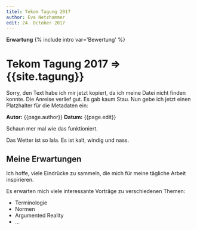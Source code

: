 ```yaml
---
titel: Tekom Tagung 2017
author: Eva Netzhammer
edit: 24. October 2017
---
```


**Erwartung**
{% include intro var='Bewertung' %}


# Tekom Tagung 2017 => {{site.tagung}}

Sorry, den Text habe ich mir jetzt kopiert, da ich meine Datei nicht finden konnte.
Die Anreise verlief gut. Es gab kaum Stau.
Nun gebe ich jetzt einen Platzhalter für die Metadaten ein:

**Autor:** {{page.author}}
**Datum:** {{page.edit}}

Schaun mer mal wie das funktioniert.


Das Wetter ist so lala. Es ist kalt, windig und nass.

## Meine Erwartungen

Ich hoffe, viele Eindrücke zu sammeln, die mich für meine tägliche Arbeit inspirieren. 

Es erwarten mich viele interessante Vorträge zu verschiedenen Themen:

* Terminologie
* Normen
* Argumented Reality
* ...
